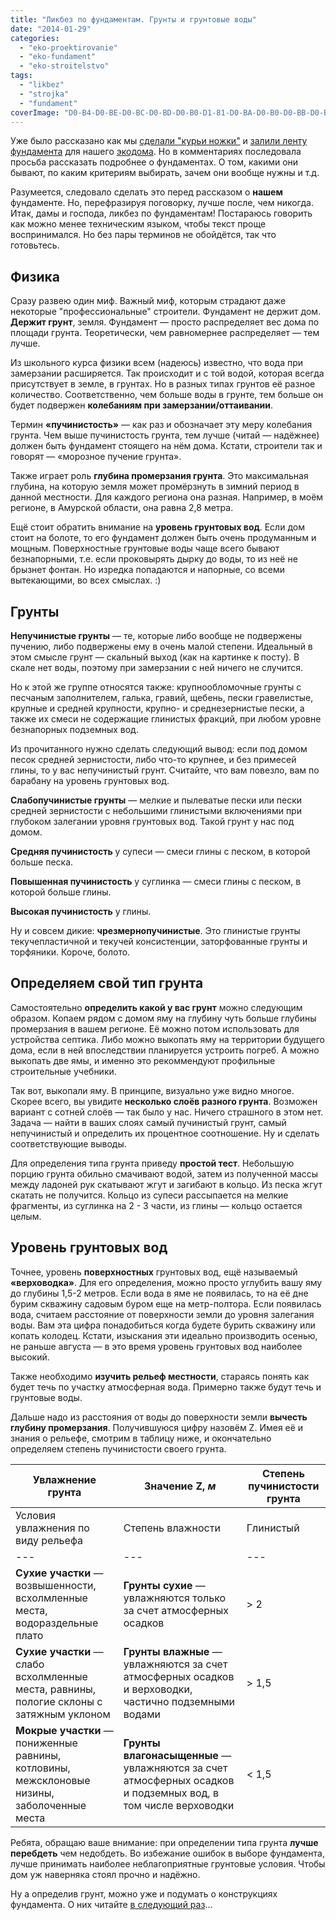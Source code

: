 ```yaml
---
title: "Ликбез по фундаментам. Грунты и грунтовые воды"
date: "2014-01-29"
categories: 
  - "eko-proektirovanie"
  - "eko-fundament"
  - "eko-stroitelstvo"
tags: 
  - "likbez"
  - "strojka"
  - "fundament"
coverImage: "D0-B4-D0-BE-D0-BC-D0-BD-D0-B0-D1-81-D0-BA-D0-B0-D0-BB-D0-B5.jpg"
---
```


Уже было рассказано как мы [сделали "курьи ножки"](http://svobodaiznutri.ru/?p=20) и [залили ленту фундамента](http://svobodaiznutri.ru/?p=19) для нашего [экодома](http://svobodaiznutri.ru/?p=36). Но в комментариях последовала просьба рассказать подробнее о фундаментах. О том, какими они бывают, по каким критериям выбирать, зачем они вообще нужны и т.д.

Разумеется, следовало сделать это перед рассказом о **нашем** фундаменте. Но, перефразируя поговорку, лучше после, чем никогда. Итак, дамы и господа, ликбез по фундаментам! Постараюсь говорить как можно менее техническим языком, чтобы текст проще воспринимался. Но без пары терминов не обойдётся, так что готовьтесь.

## Физика

Сразу развею один миф. Важный миф, которым страдают даже некоторые "профессиональные" строители. Фундамент не держит дом. **Держит грунт**, земля. Фундамент — просто распределяет вес дома по площади грунта. Теоретически, чем равномернее распределяет — тем лучше.

Из школьного курса физики всем (надеюсь) известно, что вода при замерзании расширяется. Так происходит и с той водой, которая всегда присутствует в земле, в грунтах. Но в разных типах грунтов её разное количество. Соответственно, чем больше воды в грунте, тем больше он будет подвержен **колебаниям при замерзании/оттаивании**.

Термин **«пучинистость»** — как раз и обозначает эту меру колебания грунта. Чем выше пучинистость грунта, тем лучше (читай — надёжнее) должен быть фундамент стоящего на нём дома. Кстати, строители так и говорят — «морозное пучение грунта».

Также играет роль **глубина промерзания грунта**. Это максимальная глубина, на которую земля может промёрзнуть в зимний период в данной местности. Для каждого региона она разная. Например, в моём регионе, в Амурской области, она равна 2,8 метра.

Ещё стоит обратить внимание на **уровень грунтовых вод**. Если дом стоит на болоте, то его фундамент должен быть очень продуманным и мощным. Поверхностные грунтовые воды чаще всего бывают безнапорными, т.е. если проковырять дырку до воды, то из неё не брызнет фонтан. Но изредка попадаются и напорные, со всеми вытекающими, во всех смыслах. :)

## Грунты

**Непучинистые грунты** — те, которые либо вообще не подвержены пучению, либо подвержены ему в очень малой степени. Идеальный в этом смысле грунт — скальный выход (как на картинке к посту). В скале нет воды, поэтому при замерзании с ней ничего не случится.

Но к этой же группе относятся также: крупнообломочные грунты с песчаным заполнителем, галька, гравий, щебень, пески гравелистые, крупные и средней крупности, крупно- и среднезернистые пески, а также их смеси не содержащие глинистых фракций, при любом уровне безнапорных подземных вод.

Из прочитанного нужно сделать следующий вывод: если под домом песок средней зернистости, либо что-то крупнее, и без примесей глины, то у вас непучинистый грунт. Считайте, что вам повезло, вам по барабану на уровень грунтовых вод.

**Слабопучинистые грунты** — мелкие и пылеватые пески или пески средней зернистости с небольшими глинистыми включениями при глубоком залегании уровня грунтовых вод. Такой грунт у нас под домом.

**Средняя пучинистость** у супеси — смеси глины с песком, в которой больше песка.

**Повышенная пучинистость** у суглинка — смеси глины с песком, в которой больше глины.

**Высокая пучинистость** у глины.

Ну и совсем дикие: **чрезмернопучинистые**. Это глинистые грунты текучепластичной и текучей консистенции, заторфованные грунты и торфяники. Короче, болото.

## Определяем свой тип грунта

Самостоятельно **определить какой у вас грунт** можно следующим образом. Копаем рядом с домом яму на глубину чуть больше глубины промерзания в вашем регионе. Её можно потом использовать для устройства септика. Либо можно выкопать яму на территории будущего дома, если в ней впоследствии планируется устроить погреб. А можно выкопать две ямы, и именно это рекоммендуют профильные строительные учебники.

Так вот, выкопали яму. В принципе, визуально уже видно многое. Скорее всего, вы увидите **несколько слоёв разного грунта**. Возможен вариант с сотней слоёв — так было у нас. Ничего страшного в этом нет. Задача — найти в ваших слоях самый пучинистый грунт, самый непучинистый и определить их процентное соотношение. Ну и сделать соответствующие выводы.

Для определения типа грунта приведу **простой тест**. Небольшую порцию грунта обильно смачивают водой, затем из полученной массы между ладоней рук скатывают жгут и загибают в кольцо. Из песка жгут скатать не получится. Кольцо из супеси рассыпается на мелкие фрагменты, из суглинка на 2 - 3 части, из глины — кольцо остается целым.

## Уровень грунтовых вод

Точнее, уровень **поверхностных** грунтовых вод, ещё называемый **«верховодка»**. Для его определения, можно просто углубить вашу яму до глубины 1,5-2 метров. Если вода в яме не появилась, то на её дне бурим скважину садовым буром еще на метр-полтора. Если появилась вода, считаем расстояние от поверхности земли до уровня залегания воды. Вам эта цифра понадобиться когда будете бурить скважину или копать колодец. Кстати, изыскания эти идеально производить осенью, не раньше августа — в это время уровень грунтовых вод наиболее высокий.

Также необходимо **изучить рельеф местности**, стараясь понять как будет течь по участку атмосферная вода. Примерно также будут течь и грунтовые воды.

Дальше надо из расстояния от воды до поверхности земли **вычесть глубину промерзания**. Получившуюся цифру назовём Z. Имея её и знания о рельефе, смотрим в таблицу ниже, и окончательно определяем степень пучинистости своего грунта.

| Увлажнение грунта | Значение Z, _м_ | Степень пучинистости грунта |
| --- | --- | --- |
| Условия увлажнения по виду рельефа | Степень влажности | Глинистый | Песчаный |
| --- | --- | --- | --- |
| **Сухие участки** — возвышенности, всхолмленные места, водораздельные плато | **Грунты сухие** — увлажняются только за счет атмосферных осадков | \> 2 | \> 1 | **Слабо пучинистый** |
| **Сухие участки** — слабо всхолмленные места, равнины, пологие склоны с затяжным уклоном | **Грунты влажные** — увлажняются за счет атмосферных осадков и верховодки, частично подземными водами | \> 1,5 | \> 0,5 | **Средне пучинистый** |
| **Мокрые участки** — пониженные равнины, котловины, межсклоновые низины, заболоченные места | **Грунты влагонасыщенные** — увлажняются за счет атмосферных осадков и подземных вод, в том числе верховодки | < 1,5 | < 0,5 | **Сильно пучинистый** |

Ребята, обращаю ваше внимание: при определении типа грунта **лучше перебдеть** чем недобдеть. Во избежание ошибок в выборе фундамента, лучше принимать наиболее неблагоприятные грунтовые условия. Чтобы дом уж наверняка стоял прочно и надёжно.

Ну а определив грунт, можно уже и подумать о конструкциях фундамента. О них читайте [в следующий раз](http://svobodaiznutri.ru/?p=17)...
